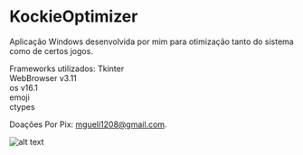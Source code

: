# KockieOptimizer
Aplicação Windows desenvolvida por mim para otimização tanto do sistema como de certos jogos.

Frameworks utilizados:
Tkinter      
WebBrowser v3.11     
os v16.1     
emoji     
ctypes     

Doações Por Pix: mgueli1208@gmail.com.      

![alt text](https://kockiee.github.io/img/KockieOptimizerPython1.png)       
